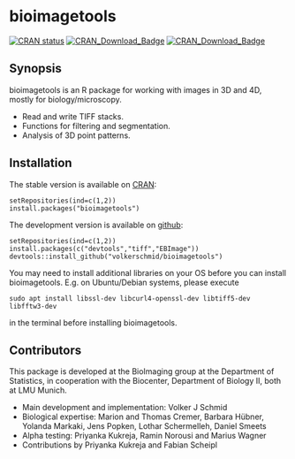 # bioimagetools

<!-- badges: start -->
  [![CRAN status](https://www.r-pkg.org/badges/version/bioimagetools)](https://CRAN.R-project.org/package=bioimagetools)
[![CRAN_Download_Badge](https://cranlogs.r-pkg.org/badges/bioimagetools)](https://cran.r-project.org/package=BCEA)
[![CRAN_Download_Badge](https://cranlogs.r-pkg.org/badges/grand-total/bioimagetools)](https://cran.r-project.org/package=BCEA)
<!-- badges: end -->
  
## Synopsis

bioimagetools is an R package for working with images in 3D and 4D, mostly for biology/microscopy. 

* Read and write TIFF stacks. 
* Functions for filtering and segmentation.
* Analysis of 3D point patterns.

## Installation

The stable version is available on [CRAN](https://cran.r-project.org/):

    setRepositories(ind=c(1,2))
    install.packages("bioimagetools")

The development version is available on [github](https://github.com/bioimaginggroup): 

    setRepositories(ind=c(1,2))
    install.packages(c("devtools","tiff","EBImage"))
    devtools::install_github("volkerschmid/bioimagetools")

You may need to install additional libraries on your OS before you can install bioimagetools. E.g. on Ubuntu/Debian systems, please execute

    sudo apt install libssl-dev libcurl4-openssl-dev libtiff5-dev libfftw3-dev
in the terminal before installing bioimagetools.

## Contributors

This package is developed at the BioImaging group at the Department of Statistics, in cooperation with the Biocenter, Department of Biology II, both at LMU Munich.

* Main development and implementation: Volker J Schmid
* Biological expertise: Marion and Thomas Cremer, Barbara Hübner, Yolanda Markaki, Jens Popken, Lothar Schermelleh, Daniel Smeets
* Alpha testing: Priyanka Kukreja, Ramin Norousi and Marius Wagner
* Contributions by Priyanka Kukreja and Fabian Scheipl

